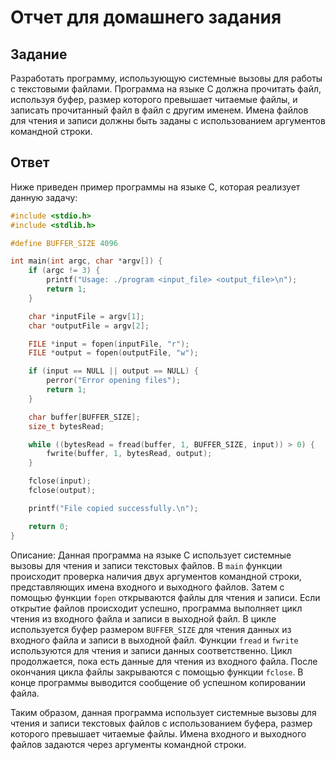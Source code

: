 # Отчет для домашнего задания

## Задание

Разработать программу, использующую системные вызовы для работы с текстовыми файлами. Программа на языке C должна прочитать файл, используя буфер, размер которого превышает читаемые файлы, и записать прочитанный файл в файл с другим именем. Имена файлов для чтения и записи должны быть заданы с использованием аргументов командной строки.

## Ответ

Ниже приведен пример программы на языке C, которая реализует данную задачу:

```c
#include <stdio.h>
#include <stdlib.h>

#define BUFFER_SIZE 4096

int main(int argc, char *argv[]) {
    if (argc != 3) {
        printf("Usage: ./program <input_file> <output_file>\n");
        return 1;
    }

    char *inputFile = argv[1];
    char *outputFile = argv[2];

    FILE *input = fopen(inputFile, "r");
    FILE *output = fopen(outputFile, "w");

    if (input == NULL || output == NULL) {
        perror("Error opening files");
        return 1;
    }

    char buffer[BUFFER_SIZE];
    size_t bytesRead;

    while ((bytesRead = fread(buffer, 1, BUFFER_SIZE, input)) > 0) {
        fwrite(buffer, 1, bytesRead, output);
    }

    fclose(input);
    fclose(output);

    printf("File copied successfully.\n");

    return 0;
}
```

Описание: Данная программа на языке C использует системные вызовы для чтения и записи текстовых файлов. В `main` функции происходит проверка наличия двух аргументов командной строки, представляющих имена входного и выходного файлов. Затем с помощью функции `fopen` открываются файлы для чтения и записи. Если открытие файлов происходит успешно, программа выполняет цикл чтения из входного файла и записи в выходной файл. В цикле используется буфер размером `BUFFER_SIZE` для чтения данных из входного файла и записи в выходной файл. Функции `fread` и `fwrite` используются для чтения и записи данных соответственно. Цикл продолжается, пока есть данные для чтения из входного файла. После окончания цикла файлы закрываются с помощью функции `fclose`. В конце программы выводится сообщение об успешном копировании файла.

Таким образом, данная программа использует системные вызовы для чтения и записи текстовых файлов с использованием буфера, размер которого превышает читаемые файлы. Имена входного и выходного файлов задаются через аргументы командной строки.